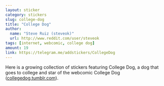 ```yaml
---
layout: sticker
category: stickers
slug: college-dog
title: "College Dog"
author:
  name: "Steve Ruiz (steveok)"
  url: http://www.reddit.com/user/steveok
tags: [internet, webcomic, college dog]
amount: 19
link: https://telegram.me/addstickers/CollegeDog
---
```


Here is a growing collection of stickers featuring College Dog, a dog that goes to college and star of the webcomic College Dog ([collegedog.tumblr.com](http://collegedog.tumblr.com)).
